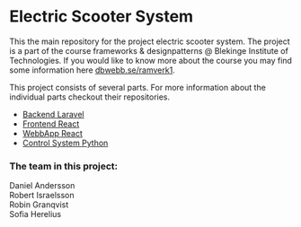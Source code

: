 # Electric Scooter System

This the main repository for the project electric scooter system. 
The project is a part of the course frameworks & designpatterns @ Blekinge Institute of Technologies.
If you would like to know more about the course you may find some information here [dbwebb.se/ramverk1](https://dbwebb.se/kurser/ramverk1-v2).


This project consists of several parts. For more information about the individual parts checkout their repositories.  
* [Backend Laravel](https://github.com/DMoest/eBike-backend-laravel)  
* [Frontend React](https://github.com/DMoest/eBike-frontend-react.git)  
* [WebbApp React](https://github.com/DMoest/eBike-webbapp-react.git)  
* [Control System Python](https://github.com/DMoest/eBike-controlsys-python.git)


### The team in this project:  
Daniel Andersson  
Robert Israelsson  
Robin Granqvist  
Sofia Herelius  